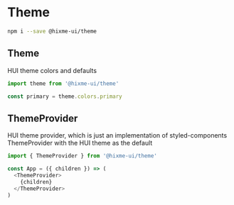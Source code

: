 # Theme

```bash
npm i --save @hixme-ui/theme
```

## Theme

HUI theme colors and defaults

```javascript
import theme from '@hixme-ui/theme'

const primary = theme.colors.primary
```


## ThemeProvider

HUI theme provider, which is just an implementation of styled-components
ThemeProvider with the HUI theme as the default

```javascript
import { ThemeProvider } from '@hixme-ui/theme'

const App = ({ children }) => (
  <ThemeProvider>
    {children}
  </ThemeProvider>
)
```
